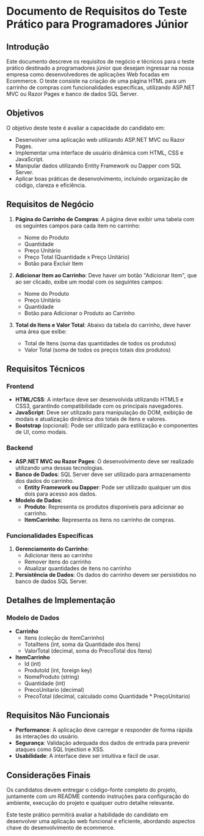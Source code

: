 # Documento de Requisitos do Teste Prático para Programadores Júnior

## Introdução
Este documento descreve os requisitos de negócio e técnicos para o teste prático destinado a programadores júnior que desejam ingressar na nossa empresa como desenvolvedores de aplicações Web focadas em Ecommerce. O teste consiste na criação de uma página HTML para um carrinho de compras com funcionalidades específicas, utilizando ASP.NET MVC ou Razor Pages e banco de dados SQL Server.

## Objetivos
O objetivo deste teste é avaliar a capacidade do candidato em:
- Desenvolver uma aplicação web utilizando ASP.NET MVC ou Razor Pages.
- Implementar uma interface de usuário dinâmica com HTML, CSS e JavaScript.
- Manipular dados utilizando Entity Framework ou Dapper com SQL Server.
- Aplicar boas práticas de desenvolvimento, incluindo organização de código, clareza e eficiência.

## Requisitos de Negócio
1. **Página do Carrinho de Compras**: A página deve exibir uma tabela com os seguintes campos para cada item no carrinho:
   - Nome do Produto
   - Quantidade
   - Preço Unitário
   - Preço Total (Quantidade x Preço Unitário)
   - Botão para Excluir Item

2. **Adicionar Item ao Carrinho**: Deve haver um botão "Adicionar Item", que ao ser clicado, exibe um modal com os seguintes campos:
   - Nome do Produto
   - Preço Unitário
   - Quantidade
   - Botão para Adicionar o Produto ao Carrinho

3. **Total de Itens e Valor Total**: Abaixo da tabela do carrinho, deve haver uma área que exibe:
   - Total de Itens (soma das quantidades de todos os produtos)
   - Valor Total (soma de todos os preços totais dos produtos)

## Requisitos Técnicos

### Frontend
- **HTML/CSS**: A interface deve ser desenvolvida utilizando HTML5 e CSS3, garantindo compatibilidade com os principais navegadores.
- **JavaScript**: Deve ser utilizado para manipulação do DOM, exibição de modais e atualização dinâmica dos totais de itens e valores.
- **Bootstrap** (opcional): Pode ser utilizado para estilização e componentes de UI, como modais.

### Backend
- **ASP.NET MVC ou Razor Pages**: O desenvolvimento deve ser realizado utilizando uma dessas tecnologias.
- **Banco de Dados**: SQL Server deve ser utilizado para armazenamento dos dados do carrinho.
  - **Entity Framework ou Dapper**: Pode ser utilizado qualquer um dos dois para acesso aos dados.
- **Modelo de Dados**:
  - **Produto**: Representa os produtos disponíveis para adicionar ao carrinho.
  - **ItemCarrinho**: Representa os itens no carrinho de compras.

### Funcionalidades Específicas
1. **Gerenciamento do Carrinho**:
   - Adicionar itens ao carrinho
   - Remover itens do carrinho
   - Atualizar quantidades de itens no carrinho
2. **Persistência de Dados**: Os dados do carrinho devem ser persistidos no banco de dados SQL Server.

## Detalhes de Implementação

### Modelo de Dados
- **Carrinho**
  - Itens (coleção de ItemCarrinho)
  - TotalItens (int, soma da Quantidade dos Itens)
  - ValorTotal (decimal, soma do PrecoTotal dos Itens)
- **ItemCarrinho**
  - Id (int)
  - ProdutoId (int, foreign key)
  - NomeProduto (string)
  - Quantidade (int)
  - PrecoUnitario (decimal)
  - PrecoTotal (decimal, calculado como Quantidade * PreçoUnitario)

## Requisitos Não Funcionais
- **Performance**: A aplicação deve carregar e responder de forma rápida às interações do usuário.
- **Segurança**: Validação adequada dos dados de entrada para prevenir ataques como SQL Injection e XSS.
- **Usabilidade**: A interface deve ser intuitiva e fácil de usar.

## Considerações Finais
Os candidatos devem entregar o código-fonte completo do projeto, juntamente com um README contendo instruções para configuração do ambiente, execução do projeto e qualquer outro detalhe relevante. 

Este teste prático permitirá avaliar a habilidade do candidato em desenvolver uma aplicação web funcional e eficiente, abordando aspectos chave do desenvolvimento de ecommerce.
